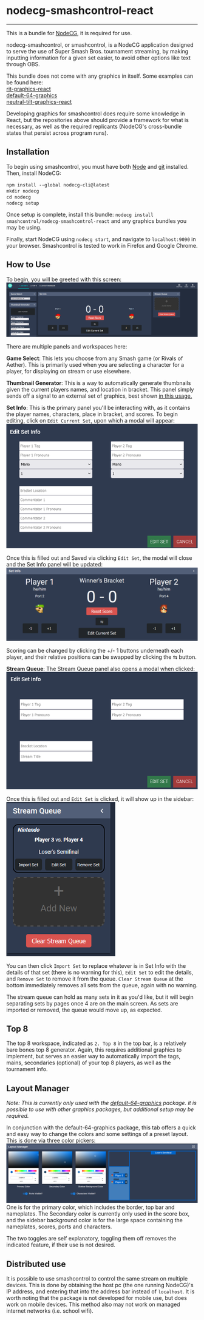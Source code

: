 # nodecg-smashcontrol-react
---
This is a bundle for [NodeCG](https://www.nodecg.dev/), it is required for use. 

nodecg-smashcontrol, or smashcontrol, is a NodeCG application designed to serve the use of Super Smash Bros. tournament streaming, by making inputting information for a given set easier, to avoid other options like text through OBS. 

This bundle does not come with any graphics in itself. Some examples can be found here:   
[rit-graphics-react](https://github.com/swc19/rit-graphics-react)  
[default-64-graphics](https://github.com/swc19/default-64-graphics)  
[neutral-tilt-graphics-react](https://github.com/swc19/neutral-tilt-graphics-react)  

Developing graphics for smashcontrol does require some knowledge in React, but the repositories above should provide a framework for what is necessary, as well as the required replicants (NodeCG's cross-bundle states that persist across program runs). 


## Installation
To begin using smashcontrol, you must have both [Node](https://nodejs.org/en) and [git](https://git-scm.com/) installed. Then, install NodeCG:
```
npm install --global nodecg-cli@latest
mkdir nodecg
cd nodecg
nodecg setup
```

Once setup is complete, install this bundle:
`nodecg install smashcontrol/nodecg-smashcontrol-react`
and any graphics bundles you may be using. 

Finally, start NodeCG using `nodecg start`, and navigate to `localhost:9090` in your browser. Smashcontrol is tested to work in Firefox and Google Chrome.

## How to Use

To begin, you will be greeted with this screen: ![smashcontrol main screen](src/assets/readme-imgs/uw3zgsqh.bmp)

There are multiple panels and workspaces here:

**Game Select**: This lets you choose from any Smash game (or Rivals of Aether). This is primarily used when you are selecting a character for a player, for displaying on stream or use elsewhere.

**Thumbnail Generator**: This is a way to automatically generate thumbnails given the current players names, and location in bracket. This panel simply sends off a signal to an external set of graphics, best shown [in this usage.](https://github.com/swc19/neutral-tilt-graphics-react/blob/master/src/graphics/thumbnail/ThumbnailObject.jsx)  

**Set Info**: This is the primary panel you'll be interacting with, as it contains the player names, characters, place in bracket, and scores. To begin editing, click on `Edit Current Set`, upon which a modal will appear:
![Edit Set Info modal](src/assets/readme-imgs/6v8aggb7.bmp)  

Once this is filled out and Saved via clicking `Edit Set`, the modal will close and the Set Info panel will be updated:
![filled out set info](src/assets/readme-imgs/4049paof.bmp)  

Scoring can be changed by clicking the +/- 1 buttons underneath each player, and their relative positions can be swapped by clicking the ⇆ button.

**Stream Queue**: The Stream Queue panel also opens a modal when clicked: ![stream queue modal](src/assets/readme-imgs/9raqz00z.bmp)  

Once this is filled out and `Edit Set` is clicked, it will show up in the sidebar:  
![stream queue complete](src/assets/readme-imgs/dzoudzk5.bmp)  

You can then click `Import Set` to replace whatever is in Set Info with the details of that set (there is no warning for this), `Edit Set` to edit the details, and `Remove Set` to remove it from the queue. `Clear Stream Queue` at the bottom immediately removes all sets from the queue, again with no warning.  

The stream queue can hold as many sets in it as you'd like, but it will begin separating sets by pages once 4 are on the main screen. As sets are imported or removed, the queue would move up, as expected.  


## Top 8
The top 8 workspace, indicated as `2. Top 8` in the top bar, is a relatively bare bones top 8 generator. Again, this requires additional graphics to implement, but serves an easier way to automatically import the tags, mains, secondaries (optional) of your top 8 players, as well as the tournament info.    

## Layout Manager
*Note: This is currently only used with the [default-64-graphics](http://localhost:9090/bundles/default-64-graphics/graphics/layout.html) package. it is possible to use with other graphics packages, but additional setup may be required.*  

In conjunction with the default-64-graphics package, this tab offers a quick and easy way to change the colors and some settings of a preset layout. This is done via three color pickers: ![layout manager](src/assets/readme-imgs/6gkcxpv2.bmp)  
One is for the primary color, which includes the border, top bar and nameplates. The Secondary color is currently only used in the score box, and the sidebar background color is for the large space containing the nameplates, scores, ports and characters.   

The two toggles are self explanatory, toggling them off removes the indicated feature, if their use is not desired.   

## Distributed use
It is possible to use smashcontrol to control the same stream on multiple devices. This is done by obtaining the host pc (the one running NodeCG)'s IP address, and entering that into the address bar instead of `localhost`. It is worth noting that the package is not developed for mobile use, but does work on mobile devices. This method also may not work on managed internet networks (i.e. school wifi). 

